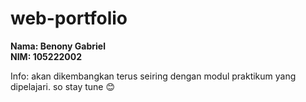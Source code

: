 # web-portfolio
**Nama: Benony Gabriel**<br>
**NIM: 105222002**

Info: akan dikembangkan terus seiring dengan modul praktikum yang dipelajari. so stay tune 😊
